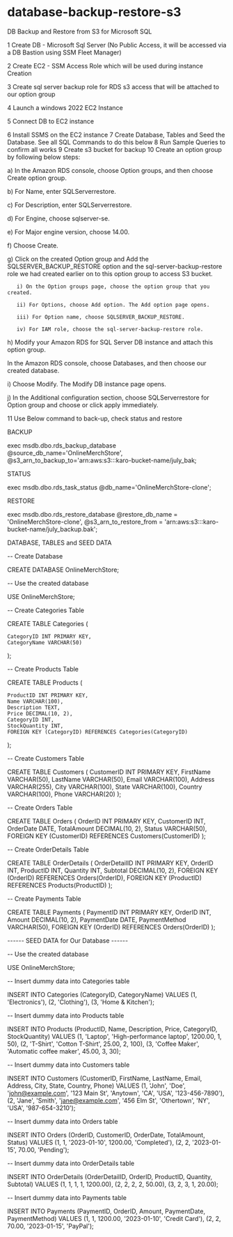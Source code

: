 # database-backup-restore-s3



DB Backup and Restore from S3 for Microsoft SQL 


1 Create DB - Microsoft Sql Server (No Public Access, it will be accessed via a DB Bastion using SSM Fleet Manager)

2 Create EC2 - SSM Access Role which will be used during instance Creation

3 Create sql server backup role for RDS s3 access that will be attached to our option group

4 Launch a windows 2022 EC2 Instance

5 Connect DB to EC2 instance

6 Install SSMS on the EC2 instance
7 Create Database, Tables and Seed the Database. See all SQL Commands to do this below
8 Run Sample Queries to confirm all works
9 Create s3 bucket for backup
10 Create an option group by following below steps:

   a) In the Amazon RDS console, choose Option groups, and then choose Create option group.

   b) For Name, enter SQLServerrestore.

   c) For Description, enter SQLServerrestore.

   d) For Engine, choose sqlserver-se.

   e) For Major engine version, choose 14.00.

   f) Choose Create.

   g) Click on the created Option group and Add the SQLSERVER_BACKUP_RESTORE option and the sql-server-backup-restore role we had created earlier on to this option group to access S3 bucket.

       i) On the Option groups page, choose the option group that you created.

       ii) For Options, choose Add option. The Add option page opens.

       iii) For Option name, choose SQLSERVER_BACKUP_RESTORE.

       iv) For IAM role, choose the sql-server-backup-restore role.

   h) Modify your Amazon RDS for SQL Server DB instance and attach this option group.

   In the Amazon RDS console, choose Databases, and then choose our created database.

   i) Choose Modify. The Modify DB instance page opens.

   j) In the Additional configuration section, choose SQLServerrestore for Option group and choose or click apply immediately.



11 Use Below command to back-up, check status and restore


BACKUP

exec msdb.dbo.rds_backup_database 
@source_db_name='OnlineMerchStore', 
@s3_arn_to_backup_to='arn:aws:s3:::karo-bucket-name/july_bak;



STATUS

exec msdb.dbo.rds_task_status @db_name='OnlineMerchStore-clone';



RESTORE

exec msdb.dbo.rds_restore_database
@restore_db_name = 'OnlineMerchStore-clone',
@s3_arn_to_restore_from = 'arn:aws:s3:::karo-bucket-name/july_backup.bak';







DATABASE, TABLES and SEED DATA



-- Create Database

CREATE DATABASE OnlineMerchStore;

-- Use the created database

USE OnlineMerchStore;

-- Create Categories Table

CREATE TABLE Categories (

    CategoryID INT PRIMARY KEY,
    CategoryName VARCHAR(50)
    
);

-- Create Products Table

CREATE TABLE Products (

    ProductID INT PRIMARY KEY,
    Name VARCHAR(100),
    Description TEXT,
    Price DECIMAL(10, 2),
    CategoryID INT,
    StockQuantity INT,
    FOREIGN KEY (CategoryID) REFERENCES Categories(CategoryID)
    
);

-- Create Customers Table

CREATE TABLE Customers (
    CustomerID INT PRIMARY KEY,
    FirstName VARCHAR(50),
    LastName VARCHAR(50),
    Email VARCHAR(100),
    Address VARCHAR(255),
    City VARCHAR(100),
    State VARCHAR(100),
    Country VARCHAR(100),
    Phone VARCHAR(20)
);

-- Create Orders Table

CREATE TABLE Orders (
    OrderID INT PRIMARY KEY,
    CustomerID INT,
    OrderDate DATE,
    TotalAmount DECIMAL(10, 2),
    Status VARCHAR(50),
    FOREIGN KEY (CustomerID) REFERENCES Customers(CustomerID)
);

-- Create OrderDetails Table

CREATE TABLE OrderDetails (
    OrderDetailID INT PRIMARY KEY,
    OrderID INT,
    ProductID INT,
    Quantity INT,
    Subtotal DECIMAL(10, 2),
    FOREIGN KEY (OrderID) REFERENCES Orders(OrderID),
    FOREIGN KEY (ProductID) REFERENCES Products(ProductID)
);

-- Create Payments Table

CREATE TABLE Payments (
    PaymentID INT PRIMARY KEY,
    OrderID INT,
    Amount DECIMAL(10, 2),
    PaymentDate DATE,
    PaymentMethod VARCHAR(50),
    FOREIGN KEY (OrderID) REFERENCES Orders(OrderID)
);





------ SEED DATA for Our Database ------

-- Use the created database

USE OnlineMerchStore;

-- Insert dummy data into Categories table

INSERT INTO Categories (CategoryID, CategoryName)
VALUES
    (1, 'Electronics'),
    (2, 'Clothing'),
    (3, 'Home & Kitchen');

-- Insert dummy data into Products table

INSERT INTO Products (ProductID, Name, Description, Price, CategoryID, StockQuantity)
VALUES
    (1, 'Laptop', 'High-performance laptop', 1200.00, 1, 50),
    (2, 'T-Shirt', 'Cotton T-Shirt', 25.00, 2, 100),
    (3, 'Coffee Maker', 'Automatic coffee maker', 45.00, 3, 30);

-- Insert dummy data into Customers table

INSERT INTO Customers (CustomerID, FirstName, LastName, Email, Address, City, State, Country, Phone)
VALUES
    (1, 'John', 'Doe', 'john@example.com', '123 Main St', 'Anytown', 'CA', 'USA', '123-456-7890'),
    (2, 'Jane', 'Smith', 'jane@example.com', '456 Elm St', 'Othertown', 'NY', 'USA', '987-654-3210');

-- Insert dummy data into Orders table

INSERT INTO Orders (OrderID, CustomerID, OrderDate, TotalAmount, Status)
VALUES
    (1, 1, '2023-01-10', 1200.00, 'Completed'),
    (2, 2, '2023-01-15', 70.00, 'Pending');

-- Insert dummy data into OrderDetails table

INSERT INTO OrderDetails (OrderDetailID, OrderID, ProductID, Quantity, Subtotal)
VALUES
    (1, 1, 1, 1, 1200.00),
    (2, 2, 2, 2, 50.00),
    (3, 2, 3, 1, 20.00);

-- Insert dummy data into Payments table

INSERT INTO Payments (PaymentID, OrderID, Amount, PaymentDate, PaymentMethod)
VALUES
    (1, 1, 1200.00, '2023-01-10', 'Credit Card'),
    (2, 2, 70.00, '2023-01-15', 'PayPal');
